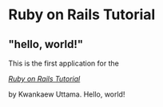 # Ruby on Rails Tutorial

## "hello, world!"

This is the first application for the

[*Ruby on Rails Tutorial*](http://www.railstutorial.org/)

by Kwankaew Uttama. Hello, world!